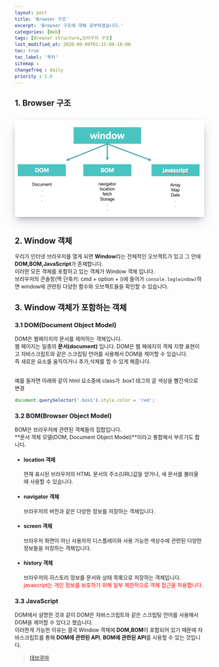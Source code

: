 ```yaml
---
layout: post
title: 'Browser 구조'
excerpt: 'Browser 구조에 대해 공부하겠습니다.'
categories: [Web]
tags: [Browser structure,브라우저 구조]
last_modified_at: 2020-09-09T01:15:00-16:00
toc: true
toc_label: '목차'
sitemap :
changefreq : daily
priority : 1.0
---
```


## 1. Browser 구조

<img src='/assets/images/browserStructure.png' alt='profile' style="width:600px; margin-top:15px; margin-bottom:15px; box-shadow: rgba(50, 50, 93, 0.25) 0px 13px 27px -5px, rgba(0, 0, 0, 0.3) 0px 8px 16px -8px, rgba(0, 0, 0, 0.024) 0px -6px 16px -6px;"/>
<br>

## 2. Window 객체

우리가 인터넷 브라우저를 열게 되면 **Window**라는 전체적인 오브젝트가 있고 그 안에 **DOM,BOM,JavaScript**가 존재합니다.<br>
이러한 모든 객체를 포함하고 있는 객체가 Window 객체 입니다.<br>
브라우저의 콘솔창(맥 단축키: cmd + option + i)에 들어가 `console.log(window)`하면 window에 관련된 다양한 함수와 오브젝트들을 확인할 수 있습니다.

## 3. Window 객체가 포함하는 객체

### 3.1 DOM(Document Object Model)

DOM은 웹페이지의 문서를 제어하는 객체입니다. <br>
웹 페이지는 일종의 **문서(document)** 입니다. DOM은 웹 페에지의 객체 지향 표현이고 자바스크립트와 같은 스크립팅 언어를 사용해서 DOM을 제어할 수 있습니다.<br>
즉 새로운 요소를 움직이거나 추가,삭제를 할 수 있게 해줍니다.

<br>
예를 들자면 아래와 같이 html 요소중에 class가 .box1 태그의 글 색상을 빨간색으로 변경

```js
document.querySelector('.box1').style.color = 'red';
```

### 3.2 BOM(Browser Object Model)

BOM은 브라우저에 관련된 객체들의 집합입니다.<br>
**문서 객체 모델(DOM, Document Object Model)**이라고 통합해서 부르기도 합니다.

- #### location 객체
  현재 표시된 브라우저의 HTML 문서의 주소(URL)값을 얻거나, 새 문서를 불러올 때 사용할 수 있습니다.<br>
- #### navigator 객체
  브라우저의 버전과 같은 다양한 정보를 저장하는 객체입니다.
- #### screen 객체
  브라우저 화면이 아닌 사용자의 디스플레이와 사용 가능한 색상수에 관련된 다양한 정보들을 저장하는 객체입니다.
- #### history 객체
  브라우저의 히스토리 정보를 문서와 상태 목록으로 저장하는 객체입니다. <br>
  <span style="color:red">javascript는 개인 정보를 보호하기 위해 일부 제한적으로 객체 접근을 허용합니다.</span>

### 3.3 JavaScript

DOM에서 설명한 것과 같이 DOM은 자바스크립트와 같은 스크립팅 언어를 사용해서 DOM을 제어할 수 있다고 했습니다. <br>
이러한게 가능한 이유는 결국 Window 객체에 **DOM,BOM**이 포함되어 있기 때문에 자바스크립트를 통해 **DOM에 관련된 API**, **BOM에 관련된 API**를 사용할 수 있는 것입니다.

> [데브쿠마](http://www.devkuma.com/books/pages/192)
